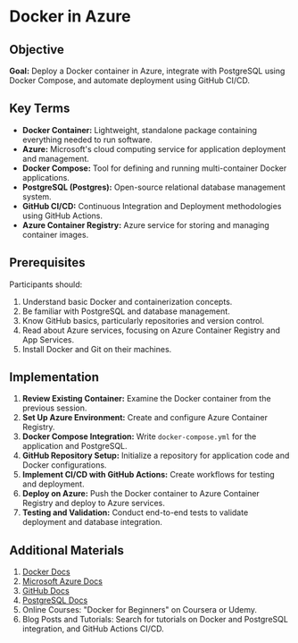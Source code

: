 # Docker in Azure

## Objective
**Goal:** Deploy a Docker container in Azure, integrate with PostgreSQL using Docker Compose, and automate deployment using GitHub CI/CD.

## Key Terms
- **Docker Container:** Lightweight, standalone package containing everything needed to run software.
- **Azure:** Microsoft's cloud computing service for application deployment and management.
- **Docker Compose:** Tool for defining and running multi-container Docker applications.
- **PostgreSQL (Postgres):** Open-source relational database management system.
- **GitHub CI/CD:** Continuous Integration and Deployment methodologies using GitHub Actions.
- **Azure Container Registry:** Azure service for storing and managing container images.

## Prerequisites
Participants should:
1. Understand basic Docker and containerization concepts.
2. Be familiar with PostgreSQL and database management.
3. Know GitHub basics, particularly repositories and version control.
4. Read about Azure services, focusing on Azure Container Registry and App Services.
5. Install Docker and Git on their machines.

## Implementation
1. **Review Existing Container:** Examine the Docker container from the previous session.
2. **Set Up Azure Environment:** Create and configure Azure Container Registry.
3. **Docker Compose Integration:** Write `docker-compose.yml` for the application and PostgreSQL.
4. **GitHub Repository Setup:** Initialize a repository for application code and Docker configurations.
5. **Implement CI/CD with GitHub Actions:** Create workflows for testing and deployment.
6. **Deploy on Azure:** Push the Docker container to Azure Container Registry and deploy to Azure services.
7. **Testing and Validation:** Conduct end-to-end tests to validate deployment and database integration.

## Additional Materials
1. [Docker Docs](https://docs.docker.com/)
2. [Microsoft Azure Docs](https://docs.microsoft.com/en-us/azure/container-service/)
3. [GitHub Docs](https://docs.github.com/en/actions)
4. [PostgreSQL Docs](https://www.postgresql.org/docs/)
5. Online Courses: "Docker for Beginners" on Coursera or Udemy.
6. Blog Posts and Tutorials: Search for tutorials on Docker and PostgreSQL integration, and GitHub Actions CI/CD.
